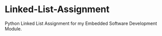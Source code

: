# Linked-List-Assignment
Python Linked List Assignment for my Embedded Software Development Module.
